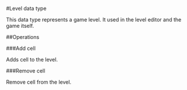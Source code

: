 #Level data type

This data type represents a game level. It used in the level editor and the game itself.

##Operations

###Add cell

Adds cell to the level.

###Remove cell

Remove cell from the level.
